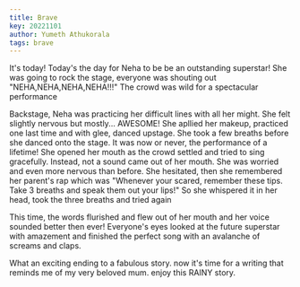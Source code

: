 ```yaml
---
title: Brave
key: 20221101
author: Yumeth Athukorala
tags: brave
---
```


It's today! Today's the day for Neha to be be an outstanding superstar! She was going to rock the stage, everyone was shouting out "NEHA,NEHA,NEHA,NEHA!!!" The crowd was wild for a spectacular performance

Backstage, Neha was practicing her difficult lines with all her might. She felt slightly nervous but mostly... AWESOME! She apllied her makeup, practiced one last time and with glee, danced upstage. She took a few breaths before she danced onto the stage. It was now or never, the performance of a lifetime! She opened her mouth as the crowd settled and tried to sing gracefully. Instead, not a sound came out of her mouth. She was worried and even more nervous than before. She hesitated, then she remembered her parent's rap which was "Whenever your scared, remember these tips. Take 3 breaths and speak them out your lips!" So she whispered it in her head, took the three breaths and tried again

This time, the words flurished and flew out of her mouth and her voice sounded better then ever! Everyone's eyes looked at the future superstar with amazement and finished the perfect song with an avalanche of screams and claps.

What an exciting ending to a fabulous story. now it's time for a writing that reminds me of my very beloved mum. enjoy this RAINY story.

